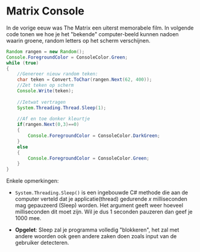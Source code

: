 # Matrix Console
In de vorige eeuw was The Matrix een uiterst memorabele film. In volgende code tonen we hoe je het "bekende" computer-beeld kunnen nadoen waarin groene, random letters op het scherm verschijnen.

```java
Random rangen = new Random();
Console.ForegroundColor = ConsoleColor.Green;
while (true)
{
    //Genereer nieuw random teken:
    char teken = Convert.ToChar(rangen.Next(62, 400));
    //Zet teken op scherm
    Console.Write(teken);
    
    //Ietwat vertragen
    System.Threading.Thread.Sleep(1);
    
    //Af en toe donker kleurtje
    if(rangen.Next(0,3)==0)
    {
        Console.ForegroundColor = ConsoleColor.DarkGreen;
    }
    else
    {
        Console.ForegroundColor = ConsoleColor.Green;
    }
}
```

Enkele opmerkingen:
* ``System.Threading.Sleep()`` is een ingebouwde C# methode die aan de computer verteld dat je applicatie(thread) gedurende *x* milliseconden mag gepauzeerd (Sleep) worden. Het argument geeft weer hoeveel milliseconden dit moet zijn. Wil je dus 1 seconden pauzeren dan geef je 1000 mee. 

* **Opgelet**: Sleep zal je programma volledig "blokkeren", het zal met andere woorden ook geen andere zaken doen zoals input van de gebruiker detecteren. 